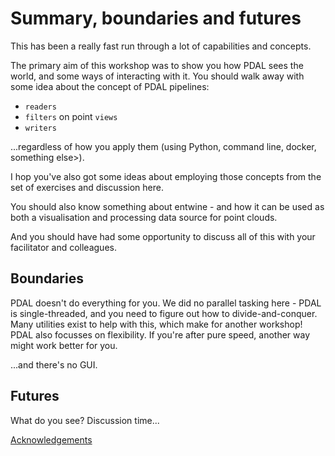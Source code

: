 # Summary, boundaries and futures

This has been a really fast run through a lot of capabilities and concepts.

The primary aim of this workshop was to show you how PDAL sees the world, and some ways of interacting with it. You should walk away with some idea about the concept of PDAL pipelines:

- `readers`
- `filters` on point `views`
- `writers`

...regardless of how you apply them (using Python, command line, docker, something else>).

I hop you've also got some ideas about employing those concepts from the set of exercises and discussion here.

You should also know something about entwine - and how it can be used as both a visualisation and processing data source for point clouds.

And you should have had some opportunity to discuss all of this with your facilitator and colleagues.

## Boundaries

PDAL doesn't do everything for you. We did no parallel tasking here - PDAL is single-threaded, and you need to figure out how to divide-and-conquer. Many utilities exist to help with this, which make for another workshop! PDAL also focusses on flexibility. If you're after pure speed, another way might work better for you.

...and there's no GUI.

## Futures

What do you see? Discussion time...

[Acknowledgements](7-acknowledgements.md)
